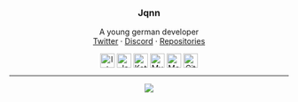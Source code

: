 <br/>
<p align="center">

<h3 align="center">Jqnn</h3>

<p align="center">
    A young german developer
    <br/>
    <a href="https://twitter.com/JqnnTV">Twitter</a>
    ·
    <a href="https://discord.com/channels/@me/397058272320028672">Discord</a>
    ·
    <a href="https://github.com/Jqnn?tab=repositories">Repositories</a>
    <br/>
<div align="center">
    <img align="center" alt="Intellij" width="26px"
         src="https://cdn.iconscout.com/icon/free/png-512/intellij-idea-569199.png"/>
    <img align="center" alt="Java" width="26px"
         src="https://upload-icon.s3.us-east-2.amazonaws.com/uploads/icons/png/378554371540553613-512.png"/>
    <img align="center" alt="Kotlin" width="26px"
         src="https://upload-icon.s3.us-east-2.amazonaws.com/uploads/icons/png/18852341021548218200-512.png"/>
    <img align="center" alt="MySQL" width="26px" src="https://cdn-icons-png.flaticon.com/128/3161/3161158.png"/>
    <img align="center" alt="MongoDB" width="26px"
         src="https://cdn.iconscout.com/icon/free/png-512/mongodb-4-1175139.png"
    <img align="center" alt="Git" width="26px"
         src="https://upload.wikimedia.org/wikipedia/commons/thumb/3/3f/Git_icon.svg/1024px-Git_icon.svg.png"/>
    <img align="center" alt="GitHub" width="26px" src="https://icon-library.com/images/github_png63.png"/>
</div>
</p>

<hr>

<div align="center">
    <a href="https://github.com/anuraghazra/github-readme-stats">
        <img align="center" src="https://github-readme-stats.vercel.app/api?username=jqnn&show_icons=true&locale=en" />
    </a>
</div>



</p>
